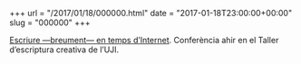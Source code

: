 +++
url = "/2017/01/18/000000.html"
date = "2017-01-18T23:00:00+00:00"
slug = "000000"
+++

[Escriure —breument— en temps d’Internet](/taller/slides/escriure-internet/). Conferència ahir en el Taller d’escriptura creativa de l’UJI.


